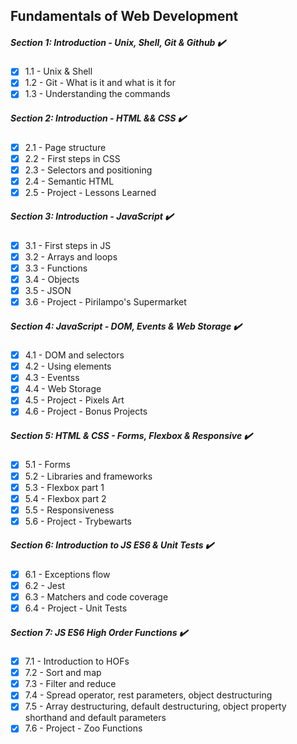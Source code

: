 ## Fundamentals of Web Development 

##### Section 1: Introduction - Unix, Shell, Git & Github :heavy_check_mark:
- [x] 1.1 - Unix & Shell
- [x] 1.2 - Git - What is it and what is it for
- [x] 1.3 - Understanding the commands

##### Section 2: Introduction - HTML && CSS :heavy_check_mark:
- [x] 2.1 - Page structure
- [x] 2.2 - First steps in CSS
- [x] 2.3 - Selectors and positioning
- [x] 2.4 - Semantic HTML
- [x] 2.5 - Project - Lessons Learned

##### Section 3: Introduction - JavaScript :heavy_check_mark:
- [x] 3.1 - First steps in JS
- [x] 3.2 - Arrays and loops
- [x] 3.3 - Functions
- [x] 3.4 - Objects
- [x] 3.5 - JSON
- [x] 3.6 - Project - Pirilampo's Supermarket

##### Section 4: JavaScript - DOM, Events & Web Storage :heavy_check_mark:
- [x] 4.1 - DOM and selectors
- [x] 4.2 - Using elements
- [x] 4.3 - Eventss
- [x] 4.4 - Web Storage
- [x] 4.5 - Project - Pixels Art
- [x] 4.6 - Project - Bonus Projects

##### Section 5: HTML & CSS - Forms, Flexbox & Responsive :heavy_check_mark:
- [x] 5.1 - Forms
- [x] 5.2 - Libraries and frameworks
- [x] 5.3 - Flexbox part 1
- [x] 5.4 - Flexbox part 2
- [x] 5.5 - Responsiveness
- [x] 5.6 - Project - Trybewarts

##### Section 6: Introduction to JS ES6 & Unit Tests :heavy_check_mark:
- [x] 6.1 - Exceptions flow
- [x] 6.2 - Jest
- [x] 6.3 - Matchers and code coverage
- [x] 6.4 - Project - Unit Tests

##### Section 7: JS ES6 High Order Functions :heavy_check_mark:
- [x] 7.1 - Introduction to HOFs
- [x] 7.2 - Sort and map
- [x] 7.3 - Filter and reduce
- [x] 7.4 - Spread operator, rest parameters, object destructuring
- [x] 7.5 - Array destructuring, default destructuring, object property shorthand and default parameters
- [x] 7.6 - Project - Zoo Functions